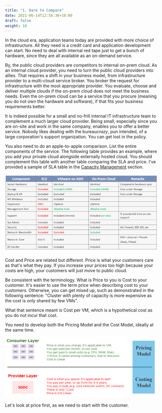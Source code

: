 ```yaml
---
title: "1. Dare to Compare"
date: 2021-06-14T12:58:36+10:00
draft: false
weight: 10
---
```


In the cloud era, application teams today are provided with more choice of infrastructure. All they need is a credit card and application development can start. No need to deal with internal red tape just to get a bunch of hardware, since they are all available as an on-demand service.

By, the public cloud providers are competitors to internal on-prem cloud. As an internal cloud provider, you need to turn the public cloud providers into allies. That requires a shift in your business model, from infrastructure provider to a multi-cloud service broker. You broker the request for infrastructure with the most appropriate provider. You evaluate, choose and deliver multiple clouds if the on-prem cloud does not meet the business needs. Even the on-prem cloud can be a service that you procure (meaning you do not own the hardware and software), if that fits your business requirements better.

It is indeed possible for a small and no-frill internal IT infrastructure team to complement a much larger cloud provider. Being small, especially since you are on-site and work in the same company, enables you to offer a better service. Nobody likes dealing with the bureau*crazy*, pun intended, of a large corporation's support organization. You can get lost in the policy.

You also need to do an apple-to-apple comparison. List the entire components of the service. The following table provides an example, where you add your private cloud alongside externally hosted cloud. You should complement this table with another table comparing the SLA and price. I've provided a sample of SLA table in the [Capacity Management](/operations-management/chapter-3-capacity-management/1.3.3-capacity-planning) section.

![service comparison](1.5.1-fig-1.png)

Cost and Price are related but different. Price is what your customers care as that's what they pay. If you increase your prices too high because your costs are high, your customers will just move to public cloud.

Be consistent with the terminology. What is Price to you is Cost to your customer. It's easier to use the term price when describing cost to your customers. Otherwise, you can get mixed up, such as demonstrated in the following sentence: "Cluster with plenty of capacity is more expensive as the cost is only shared by few VMs".

What that sentence meant is Cost per VM, which is a hypothetical cost as you do not incur that cost.

You need to develop both the Pricing Model and the Cost Model, ideally at the same time.

![consumer and provider demarcation](1.5.1-fig-2.png)

Let's look at price first, as we need to start with the customer.